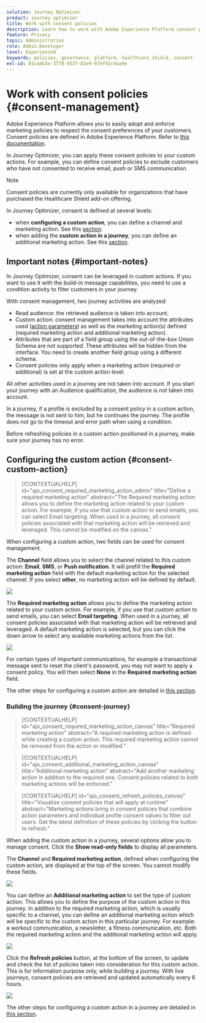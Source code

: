 ```yaml
---
solution: Journey Optimizer
product: journey optimizer
title: Work with consent policies
description: Learn how to work with Adobe Experience Platform consent policies
feature: Privacy
topic: Administration
role: Admin,Developer
level: Experienced
keywords: policies, governance, platform, healthcare shield, consent
exl-id: 01ca4b3e-3778-4537-81e9-97ef92c9aa9e
---
```

# Work with consent policies {#consent-management}

Adobe Experience Platform allows you to easily adopt and enforce marketing policies to respect the consent preferences of your customers. Consent policies are defined in Adobe Experience Platform. Refer to [this documentation](https://experienceleague.adobe.com/docs/experience-platform/data-governance/policies/user-guide.html#consent-policy).

In Journey Optimizer, you can apply these consent policies to your custom actions. For example, you can define consent policies to exclude customers who have not consented to receive email, push or SMS communication. 

>[!NOTE]
>
>Consent policies are currently only available for organizations that have purchased the Healthcare Shield add-on offering.

In Journey Optimizer, consent is defined at several levels:

* when **configuring a custom action**, you can define a channel and marketing action. See this [section](../action/consent.md#consent-custom-action).
* when adding the **custom action in a journey**, you can define an additional marketing action. See this [section](../action/consent.md#consent-journey).

## Important notes {#important-notes}

In Journey Optimizer, consent can be leveraged in custom actions. If you want to use it with the build-in message capabilities, you need to use a condition activity to filter customers in your journey.

With consent management, two journey activities are analyzed: 

* Read audience: the retrieved audience is taken into account.
* Custom action: consent management takes into account the attributes used ([action parameters](../action/about-custom-action-configuration.md#define-the-message-parameters)) as well as the  marketing action(s) defined (required marketing action and additional marketing action).
* Attributes that are part of a field group using the out-of-the-box Union Schema are not supported. These attributes will be hidden from the interface. You need to create another field group using a different schema.
* Consent policies only apply when a marketing action (required or additional) is set at the custom action level. 

All other activities used in a journey are not taken into account. If you start your journey with an Audience qualification, the audience is not taken into account.

In a journey, if a profile is excluded by a consent policy in a custom action, the message is not sent to him, but he continues the journey. The profile does not go to the timeout and error path when using a condition.

Before refreshing policies in a custom action positioned in a journey, make sure your journey has no error. 

<!--
There are two types of latency regarding the use of consent policies:

* **User latency**: the delay from the time a profile changes a consent settings to the moment it is applied in Experience Platform. This can take up to 48h. 
* **Consent policy latency**: the delay from the time a consent policy is created or updated to the moment it is applied. This can take up to 6 hours
-->

## Configuring the custom action {#consent-custom-action}

>[!CONTEXTUALHELP]
>id="ajo_consent_required_marketing_action_admin"
>title="Define a required marketing action"
>abstract="The Required marketing action allows you to define the marketing action related to your custom action. For example, if you use that custom action to send emails, you can select Email targeting. When used in a journey, all consent policies associated with that marketing action will be retrieved and leveraged. This cannot be modified on the canvas." 

When configuring a custom action, two fields can be used for consent management.

The **Channel** field allows you to select the channel related to this custom action: **Email**, **SMS**, or **Push notification**. It will prefill the **Required marketing action** field with the default marketing action for the selected channel. If you select **other**, no marketing action will be defined by default. 

![](assets/consent1.png)

The **Required marketing action** allows you to define the marketing action related to your custom action. For example, if you use that custom action to send emails, you can select **Email targeting**. When used in a journey, all consent policies associated with that marketing action will be retrieved and leveraged. A default marketing action is selected, but you can click the down arrow to select any available marketing actions from the list.

![](assets/consent2.png)

For certain types of important communications, for example a transactional message sent to reset the client's password, you may not want to apply a consent policy. You will then select **None** in the **Required marketing action** field.

The other steps for configuring a custom action are detailed in [this section](../action/about-custom-action-configuration.md#consent-management).  

### Building the journey {#consent-journey}

>[!CONTEXTUALHELP]
>id="ajo_consent_required_marketing_action_canvas"
>title="Required marketing action"
>abstract="A required marketing action is defined while creating a custom action. This required marketing action cannot be removed from the action or modified."

>[!CONTEXTUALHELP]
>id="ajo_consent_additional_marketing_action_canvas"
>title="Additional marketing action"
>abstract="Add another marketing action in addition to the required one. Consent policies related to both marketing actions will be enforced." 

>[!CONTEXTUALHELP]
>id="ajo_consent_refresh_policies_canvas"
>title="Visualize consent policies that will apply at runtime"
>abstract="Marketing actions bring in consent policies that combine action parameters and individual profile consent values to filter out users. Get the latest definition of these policies by clicking the button to refresh." 

When adding the custom action in a journey, several options allow you to manage consent. Click the **Show read-only fields** to display all parameters.

The **Channel** and **Required marketing action**, defined when configuring the custom action, are displayed at the top of the screen. You cannot modify these fields.

![](assets/consent4.png)

You can define an **Additional marketing action** to set the type of custom action. This allows you to define the purpose of the custom action in this journey. In addition to the required marketing action, which is usually specific to a channel, you can define an additional marketing action which will be specific to the custom action in this particular journey. For example: a workout communication, a newsletter, a fitness communication, etc. Both the required marketing action and the additional marketing action will apply.

![](assets/consent3.png)

Click the **Refresh policies** button, at the bottom of the screen, to update and check the list of policies taken into consideration for this custom action. This is for information purpose only, while building a journey. With live journeys, consent policies are retrieved and updated automatically every 6 hours.

![](assets/consent5.png)

<!--
The following data is taken into account for consent:

* marketing actions and additional marketing actions defined in the custom action
* action parameters defined in the custom action, see this [section](../action/about-custom-action-configuration.md#define-the-message-parameters) 
* attributes used as criteria in a segment when the journey starts with a Read segment, see this [section](../building-journeys/read-audience.md) 

>[!NOTE]
>
>Please note that there can be a latency when updating the list of policies applied, refer to this [this section](../action/consent.md#important-notes).
-->

The other steps for configuring a custom action in a journey are detailed in [this section](../building-journeys/using-custom-actions.md).
